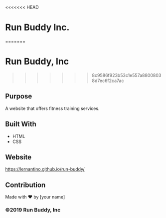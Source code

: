 <<<<<<< HEAD
# Run Buddy Inc.
=======
# Run Buddy, Inc
>>>>>>> 8c9586f923b53c1e557a88008038d7ec6f2ca7ac

## Purpose
A website that offers fitness training services. 

## Built With
* HTML
* CSS

## Website
https://lernantino.github.io/run-buddy/

## Contribution
Made with ❤️ by [your name]

### ©️2019 Run Buddy, Inc 
